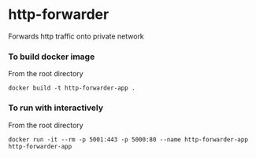 # http-forwarder
Forwards http traffic onto private network

### To build docker image
From the root directory
```
docker build -t http-forwarder-app .
```

### To run with interactively
From the root directory
```
docker run -it --rm -p 5001:443 -p 5000:80 --name http-forwarder-app http-forwarder-app
```
